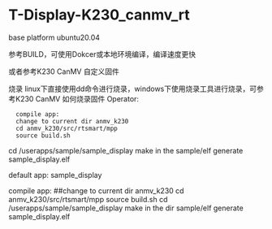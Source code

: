 # T-Display-K230_canmv_rt

base platform
      ubuntu20.04

参考BUILD，可使用Dokcer或本地环境编译，编译速度更快

或者参考K230 CanMV 自定义固件

烧录
linux下直接使用dd命令进行烧录，windows下使用烧录工具进行烧录，可参考K230 CanMV 如何烧录固件
Operator:

      compile app:
      change to current dir anmv_k230
      cd anmv_k230/src/rtsmart/mpp
      source build.sh
cd /userapps/sample/sample_display
make
in the sample/elf generate   sample_display.elf

default app: sample_display


compile app: 
##change to current dir anmv_k230
cd anmv_k230/src/rtsmart/mpp
source build.sh 
cd /userapps/sample/sample_display
make
in the dir  sample/elf 
generate sample_display.elf
      

